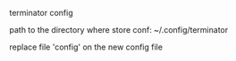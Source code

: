 terminator config

path to the directory where store conf: ~/.config/terminator

replace file 'config' on the new config file

